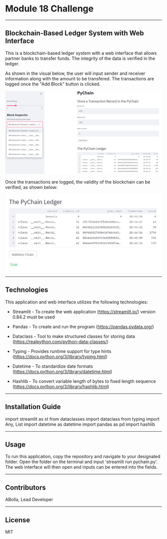 # Module 18 Challenge

---

## Blockchain-Based Ledger System with Web Interface

This is a blockchain-based ledger system with a web interface that allows partner banks to transfer funds.  The integrity of the data is verified in the ledger.  

As shown in the visual below, the user will input sender and receiver information along with the amount to be transfered.  The transactions are logged once the "Add Block" button is clicked.  

![multiple_blocks](Images/multiple_blocks.png)

Once the transactions are logged, the validity of the blockchain can be verified, as shown below:

![validate_chain](Images/validate_chain.png)

---

## Technologies

This application and web interface utilizes the following technologies:

* Streamlit - To create the web application (https://streamlit.io/) version 0.84.2 must be used

* Pandas - To create and run the program (https://pandas.pydata.org/)

* Dataclass - Tool to make structured classes for storing data (https://realpython.com/python-data-classes/)

* Typing - Provides runtime support for type hints (https://docs.python.org/3/library/typing.html)

* Datetime - To standardize date formats (https://docs.python.org/3/library/datetime.html)

* Hashlib - To convert variable length of bytes to fixed length sequence (https://docs.python.org/3/library/hashlib.html)

---

## Installation Guide

import streamlit as st
from dataclasses import dataclass
from typing import Any, List
import datetime as datetime
import pandas as pd
import hashlib

---

## Usage

To run this application, copy the repository and navigate to your designated folder.  Open the folder on the terminal and input 'streamlit run pychain.py'.  The web interface will then open and inputs can be entered into the fields.

---

##  Contributors

ABolla, Lead Developer

---

##  License

MIT